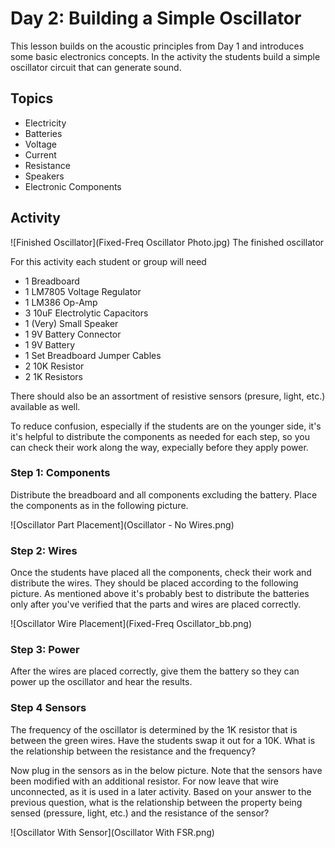 Day 2: Building a Simple Oscillator
===================================

This lesson builds on the acoustic principles from Day 1 and introduces some
basic electronics concepts. In the activity the students build a simple
oscillator circuit that can generate sound.

Topics
------

* Electricity
* Batteries
* Voltage
* Current
* Resistance
* Speakers
* Electronic Components


Activity
--------

![Finished Oscillator](Fixed-Freq Oscillator Photo.jpg)
The finished oscillator

For this activity each student or group will need

* 1 Breadboard
* 1 LM7805 Voltage Regulator
* 1 LM386 Op-Amp
* 3 10uF Electrolytic Capacitors
* 1 (Very) Small Speaker
* 1 9V Battery Connector
* 1 9V Battery
* 1 Set Breadboard Jumper Cables
* 2 10K Resistor
* 2 1K Resistors

There should also be an assortment of resistive sensors (presure, light, etc.)
available as well.

To reduce confusion, especially if the students are on the younger side, it's
it's helpful to distribute the components as needed for each step, so you can
check their work along the way, expecially before they apply power.

### Step 1: Components

Distribute the breadboard and all components excluding the battery. Place the
components as in the following picture.


![Oscillator Part Placement](Oscillator - No Wires.png)

### Step 2: Wires

Once the students have placed all the components, check their work and
distribute the wires. They should be placed according to the following picture.
As mentioned above it's probably best to distribute the batteries only after
you've verified that the parts and wires are placed correctly.

![Oscillator Wire Placement](Fixed-Freq Oscillator_bb.png)

### Step 3: Power

After the wires are placed correctly, give them the battery so they can power
up the oscillator and hear the results.

### Step 4 Sensors

The frequency of the oscillator is determined by the 1K resistor that is
between the green wires. Have the students swap it out for a 10K. What is the
relationship between the resistance and the frequency?

Now plug in the sensors as in the below picture. Note that the sensors have
been modified with an additional resistor. For now leave that wire unconnected,
as it is used in a later activity. Based on your answer to the previous
question, what is the relationship between the property being sensed (pressure,
light, etc.) and the resistance of the sensor?

![Oscillator With Sensor](Oscillator With FSR.png)
